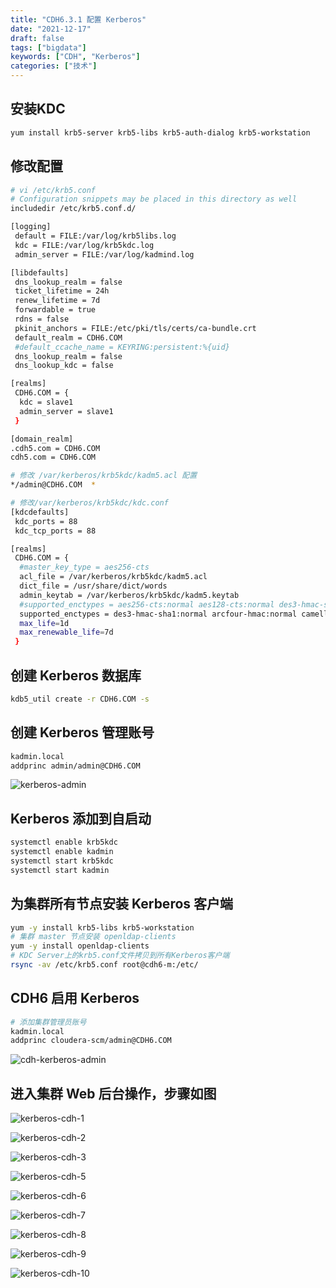 ```yaml
---
title: "CDH6.3.1 配置 Kerberos"
date: "2021-12-17"
draft: false
tags: ["bigdata"]
keywords: ["CDH", "Kerberos"]
categories: ["技术"]
---
```


## 安装KDC

```bash
yum install krb5-server krb5-libs krb5-auth-dialog krb5-workstation
```

## 修改配置

```bash
# vi /etc/krb5.conf
# Configuration snippets may be placed in this directory as well
includedir /etc/krb5.conf.d/

[logging]
 default = FILE:/var/log/krb5libs.log
 kdc = FILE:/var/log/krb5kdc.log
 admin_server = FILE:/var/log/kadmind.log

[libdefaults]
 dns_lookup_realm = false
 ticket_lifetime = 24h
 renew_lifetime = 7d
 forwardable = true
 rdns = false
 pkinit_anchors = FILE:/etc/pki/tls/certs/ca-bundle.crt
 default_realm = CDH6.COM
 #default_ccache_name = KEYRING:persistent:%{uid}
 dns_lookup_realm = false
 dns_lookup_kdc = false

[realms]
 CDH6.COM = {
  kdc = slave1
  admin_server = slave1
 }

[domain_realm]
.cdh5.com = CDH6.COM
cdh5.com = CDH6.COM

# 修改 /var/kerberos/krb5kdc/kadm5.acl 配置
*/admin@CDH6.COM  *

# 修改/var/kerberos/krb5kdc/kdc.conf
[kdcdefaults]
 kdc_ports = 88
 kdc_tcp_ports = 88

[realms]
 CDH6.COM = {
  #master_key_type = aes256-cts
  acl_file = /var/kerberos/krb5kdc/kadm5.acl
  dict_file = /usr/share/dict/words
  admin_keytab = /var/kerberos/krb5kdc/kadm5.keytab
  #supported_enctypes = aes256-cts:normal aes128-cts:normal des3-hmac-sha1:normal arcfour-hmac:normal camellia256-cts:normal camellia128-cts:normal des-hmac-sha1:normal des-cbc-md5:normal des-cbc-crc:normal
  supported_enctypes = des3-hmac-sha1:normal arcfour-hmac:normal camellia256-cts:normal camellia128-cts:normal des-hmac-sha1:normal des-cbc-md5:normal des-cbc-crc:normal
  max_life=1d
  max_renewable_life=7d
 }
```

## 创建 Kerberos 数据库

```bash
kdb5_util create -r CDH6.COM -s
```

## 创建 Kerberos 管理账号

```bash
kadmin.local
addprinc admin/admin@CDH6.COM
```

![kerberos-admin](https://mutoulbj.oss-cn-zhangjiakou.aliyuncs.com/uPic/20211108-kerberos-admin.jpg)

## Kerberos 添加到自启动

```bash
systemctl enable krb5kdc
systemctl enable kadmin
systemctl start krb5kdc
systemctl start kadmin
```

## 为集群所有节点安装 Kerberos 客户端

```bash
yum -y install krb5-libs krb5-workstation
# 集群 master 节点安装 openldap-clients
yum -y install openldap-clients
# KDC Server上的krb5.conf文件拷贝到所有Kerberos客户端
rsync -av /etc/krb5.conf root@cdh6-m:/etc/
```

## CDH6 启用 Kerberos

```bash
# 添加集群管理员账号
kadmin.local
addprinc cloudera-scm/admin@CDH6.COM
```

![cdh-kerberos-admin](https://mutoulbj.oss-cn-zhangjiakou.aliyuncs.com/uPic/20211108-cdh-kerberos-admin.jpg)

## 进入集群 Web 后台操作，步骤如图

![kerberos-cdh-1](https://mutoulbj.oss-cn-zhangjiakou.aliyuncs.com/uPic/20211108-kerberos-cdh-1.jpg)

![kerberos-cdh-2](https://mutoulbj.oss-cn-zhangjiakou.aliyuncs.com/uPic/20211108-kerberos-cdh-2.jpg)

![kerberos-cdh-3](https://mutoulbj.oss-cn-zhangjiakou.aliyuncs.com/uPic/20211108-kerberos-cdh-3.jpg)

![kerberos-cdh-5](https://mutoulbj.oss-cn-zhangjiakou.aliyuncs.com/uPic/20211108-20211108-kerberos-cdh-5.jpg)

![kerberos-cdh-6](https://mutoulbj.oss-cn-zhangjiakou.aliyuncs.com/uPic/20211108-kerberos-cdh-6.jpg)

![kerberos-cdh-7](https://mutoulbj.oss-cn-zhangjiakou.aliyuncs.com/uPic/20211108-kerberos-cdh-7.jpg)

![kerberos-cdh-8](https://mutoulbj.oss-cn-zhangjiakou.aliyuncs.com/uPic/20211108-kerberos-cdh-8.jpg)

![kerberos-cdh-9](https://mutoulbj.oss-cn-zhangjiakou.aliyuncs.com/uPic/20211108-kerberos-cdh-9.jpg)

![kerberos-cdh-10](https://mutoulbj.oss-cn-zhangjiakou.aliyuncs.com/uPic/20211108-kerberos-cdh-10.jpg)

